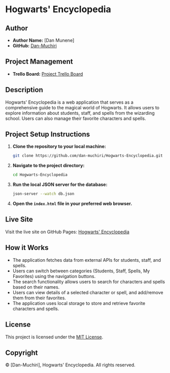 # Hogwarts' Encyclopedia

## Author
- **Author Name:** [Dan Munene]
- **GitHub:** [Dan-Muchiri](https://github.com/Dan-Muchiri)

## Project Management
- **Trello Board:** [Project Trello Board](https://trello.com/b/EQr0E9TD)

## Description
Hogwarts' Encyclopedia is a web application that serves as a comprehensive guide to the magical world of Hogwarts. It allows users to explore information about students, staff, and spells from the wizarding school. Users can also manage their favorite characters and spells.

## Project Setup Instructions
1. **Clone the repository to your local machine:**
    ```bash
    git clone https://github.com/dan-muchiri/Hogwarts-Encyclopedia.git
    ```
2. **Navigate to the project directory:**
    ```bash
    cd Hogwarts-Encyclopedia
    ```
3. **Run the local JSON server for the database:**
    ```bash
    json-server --watch db.json
    ```
4. **Open the `index.html` file in your preferred web browser.**

## Live Site
Visit the live site on GitHub Pages: [Hogwarts' Encyclopedia](https://dan-muchiri.github.io/Hogwarts-Encyclopedia/)

## How it Works
- The application fetches data from external APIs for students, staff, and spells.
- Users can switch between categories (Students, Staff, Spells, My Favorites) using the navigation buttons.
- The search functionality allows users to search for characters and spells based on their names.
- Users can view details of a selected character or spell, and add/remove them from their favorites.
- The application uses local storage to store and retrieve favorite characters and spells.

## License
This project is licensed under the [MIT License](LICENSE).

## Copyright
© [Dan-Muchiri], Hogwarts' Encyclopedia. All rights reserved.
